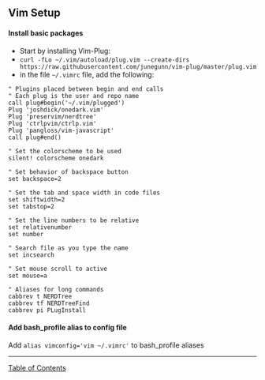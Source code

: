 ## Vim Setup

#### Install basic packages
- Start by installing Vim-Plug:
 - `curl -fLo ~/.vim/autoload/plug.vim --create-dirs https://raw.githubusercontent.com/junegunn/vim-plug/master/plug.vim`
- in the file `~/.vimrc` file, add the following:
```
" Plugins placed between begin and end calls
" Each plug is the user and repo name
call plug#begin('~/.vim/plugged')
Plug 'joshdick/onedark.vim'
Plug 'preservim/nerdtree'
Plug 'ctrlpvim/ctrlp.vim'
Plug 'pangloss/vim-javascript'
call plug#end()

" Set the colorscheme to be used
silent! colorscheme onedark

" Set behavior of backspace button
set backspace=2

" Set the tab and space width in code files
set shiftwidth=2
set tabstop=2

" Set the line numbers to be relative
set relativenumber
set number

" Search file as you type the name
set incsearch

" Set mouse scroll to active
set mouse=a

" Aliases for long commands
cabbrev t NERDTree
cabbrev tf NERDTreeFind
cabbrev pi PLugInstall

```

#### Add bash_profile alias to config file
Add `alias vimconfig='vim ~/.vimrc'` to bash_profile aliases


***
[Table of Contents](../README.md)